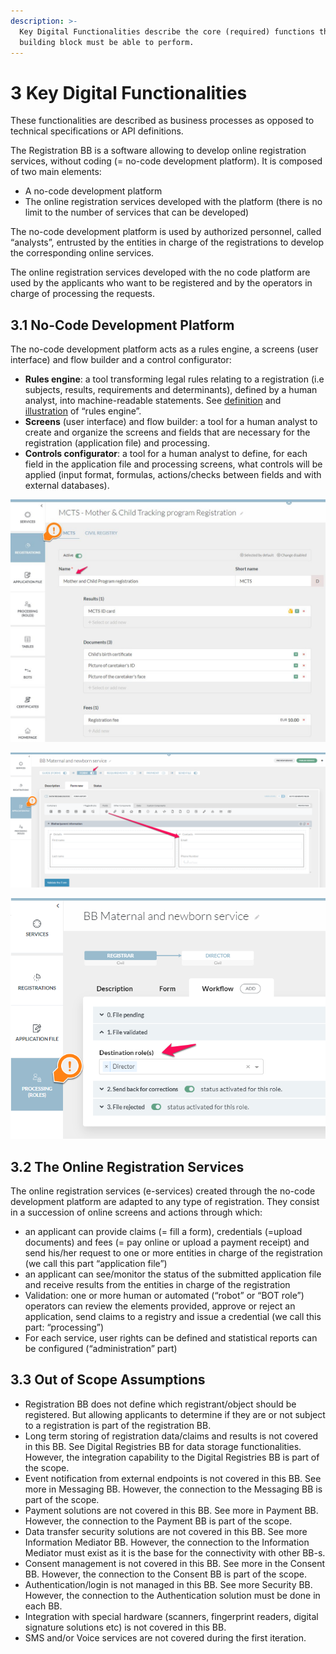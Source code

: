 ```yaml
---
description: >-
  Key Digital Functionalities describe the core (required) functions that this
  building block must be able to perform.
---
```


# 3 Key Digital Functionalities

These functionalities are described as business processes as opposed to technical specifications or API definitions.

The Registration BB is a software allowing to develop online registration services, without coding (= no-code development platform). It is composed of two main elements:

* A no-code development platform
* The online registration services developed with the platform (there is no limit to the number of services that can be developed)

The no-code development platform is used by authorized personnel, called “analysts”, entrusted by the entities in charge of the registrations to develop the corresponding online services.

The online registration services developed with the no code platform are used by the applicants who want to be registered and by the operators in charge of processing the requests.

## 3.1 No-Code Development Platform <a href="#docs-internal-guid-f7c824af-7fff-a3d3-5a87-3efe0d1dcff9" id="docs-internal-guid-f7c824af-7fff-a3d3-5a87-3efe0d1dcff9"></a>

The no-code development platform acts as a rules engine, a screens (user interface) and flow builder and a control configurator:

* **Rules engine**: a tool transforming legal rules relating to a registration (i.e subjects, results, requirements and determinants), defined by a human analyst, into machine-readable statements. See [definition](https://en.wikipedia.org/wiki/Business\_rules\_engine) and [illustration](https://www.digital.nsw.gov.au/digital-transformation/policy-lab/rules-code) of “rules engine”.
* **Screens** (user interface) and flow builder: a tool for a human analyst to create and organize the screens and fields that are necessary for the registration (application file) and processing.
* **Controls configurator**: a tool for a human analyst to define, for each field in the application file and processing screens, what controls will be applied (input format, formulas, actions/checks between fields and with external databases).

![Illustration 1- Example of configuration of the rules engine (UNCTAD’s eRegistrations).](.gitbook/assets/image6.jpg)

![Illustration 2 - Example of the user interface builder (UNCTAD’s eRegistrations).](<.gitbook/assets/image3 (2).png>)

![Illustration 3 - Example of flow builder (UNCTAD’s eRegistrations).](<.gitbook/assets/image7 (1) (1).png>)

## 3.2 The Online Registration Services <a href="#docs-internal-guid-d85f59a4-7fff-1564-6ae2-86d67f36a258" id="docs-internal-guid-d85f59a4-7fff-1564-6ae2-86d67f36a258"></a>

The online registration services (e-services) created through the no-code development platform are adapted to any type of registration. They consist in a succession of online screens and actions through which:

* an applicant can provide claims (= fill a form), credentials (=upload documents) and fees (= pay online or upload a payment receipt) and send his/her request to one or more entities in charge of the registration (we call this part “application file”)
* an applicant can see/monitor the status of the submitted application file and receive results from the entities in charge of the registration
* Validation: one or more human or automated (“robot” or “BOT role”) operators can review the elements provided, approve or reject an application, send claims to a registry and issue a credential (we call this part: “processing”)
* For each service, user rights can be defined and statistical reports can be configured (“administration” part)

## 3.3 Out of Scope Assumptions

* Registration BB does not define which registrant/object should be registered. But allowing applicants to determine if they are or not subject to a registration is part of the registration BB.
* Long term storing of registration data/claims and results is not covered in this BB. See Digital Registries BB for data storage functionalities. However, the integration capability to the Digital Registries BB is part of the scope.
* Event notification from external endpoints is not covered in this BB. See more in Messaging BB. However, the connection to the Messaging BB is part of the scope.
* Payment solutions are not covered in this BB. See more in Payment BB. However, the connection to the Payment BB is part of the scope.
* Data transfer security solutions are not covered in this BB. See more Information Mediator BB. However, the connection to the Information Mediator must exist as it is the base for the connectivity with other BB-s.
* Consent management is not covered in this BB. See more in the Consent BB. However, the connection to the Consent BB is part of the scope.
* Authentication/login is not managed in this BB. See more Security BB. However, the connection to the Authentication solution must be done in each BB.
* Integration with special hardware (scanners, fingerprint readers, digital signature solutions etc) is not covered in this BB.
* SMS and/or Voice services are not covered during the first iteration.
